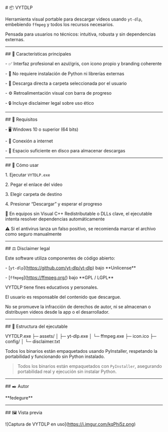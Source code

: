 \# 📦 VYTDLP



Herramienta visual portable para descargar videos usando `yt-dlp`, embebiendo `ffmpeg` y todos los recursos necesarios.  

Pensada para usuarios no técnicos: intuitiva, robusta y sin dependencias externas.



---



\## 🎯 Características principales



\- ✅ Interfaz profesional en azul/gris, con icono propio y branding coherente  

\- 🚫 No requiere instalación de Python ni librerías externas  

\- 📂 Descarga directa a carpeta seleccionada por el usuario  

\- ⚙️ Retroalimentación visual con barra de progreso  

\- 🔒 Incluye disclaimer legal sobre uso ético



---



\## 🧰 Requisitos



\- 🖥️ Windows 10 o superior (64 bits)  

\- 📡 Conexión a internet  

\- 💾 Espacio suficiente en disco para almacenar descargas



---



\## 🚀 Cómo usar



1\. Ejecutar `VYTDLP.exe`  

2\. Pegar el enlace del video  

3\. Elegir carpeta de destino  

4\. Presionar “Descargar” y esperar el progreso



🧪 En equipos sin Visual C++ Redistributable o DLLs clave, el ejecutable intenta resolver dependencias automáticamente  

⚠️ Si el antivirus lanza un falso positivo, se recomienda marcar el archivo como seguro manualmente



---



\## ⚖️ Disclaimer legal



Este software utiliza componentes de código abierto:



\- \[`yt-dlp`](https://github.com/yt-dlp/yt-dlp) bajo \*\*Unlicense\*\*  

\- \[`ffmpeg`](https://ffmpeg.org/) bajo \*\*GPL / LGPL\*\*



VYTDLP tiene fines educativos y personales.  

El usuario es responsable del contenido que descargue.  

No se promueve la infracción de derechos de autor, ni se almacenan o distribuyen videos desde la app o el desarrollador.



---



\## 📁 Estructura del ejecutable

VYTDLP.exe
├─ assets/
│  ├─ yt-dlp.exe
│  └─ ffmpeg.exe
├─ icon.ico
├─ config/
│  └─ disclaimer.txt



Todos los binarios están empaquetados usando PyInstaller, respetando la portabilidad y funcionando sin Python instalado.



> Todos los binarios están empaquetados con `PyInstaller`, asegurando portabilidad real y ejecución sin instalar Python.



---



\## ✒️ Autor

\*\*fedegure\*\*  

---

\## 🖼️ Vista previa


!\[Captura de VYTDLP en uso](https://i.imgur.com/kqPhi5z.png)



<!-- Subí una imagen al repositorio con este nombre para que se muestre automáticamente -->



